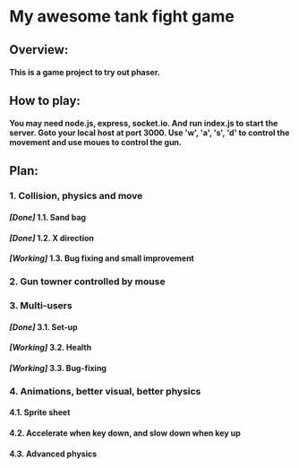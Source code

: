 # My awesome tank fight game

## Overview:
#### This is a game project to try out phaser.

## How to play:
#### You may need node.js, express, socket.io. And run index.js to start the server. Goto your local host at port 3000. Use 'w', 'a', 's', 'd' to control the movement and use moues to control the gun.

## Plan: 
### 1. Collision, physics and move
####   *[Done]* 1.1. Sand bag
####   *[Done]* 1.2. X direction
####   *[Working]* 1.3. Bug fixing and small improvement

### 2. Gun towner controlled by mouse

### 3. Multi-users
####   *[Done]* 3.1. Set-up
####   *[Working]* 3.2. Health
####   *[Working]* 3.3. Bug-fixing

### 4. Animations, better visual, better physics
####   4.1. Sprite sheet
####   4.2. Accelerate when key down, and slow down when key up
####   4.3. Advanced physics
